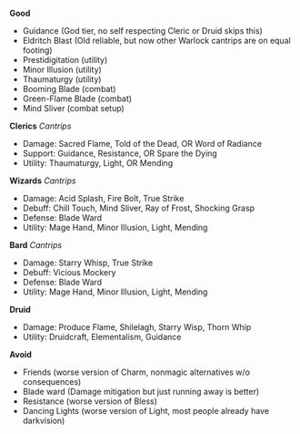 **Good**
- Guidance (God tier, no self respecting Cleric or Druid skips this)
- Eldritch Blast (Old reliable, but now other Warlock cantrips are on equal footing)
- Prestidigitation (utility)
- Minor Illusion (utility)
- Thaumaturgy (utility)
- Booming Blade (combat)
- Green-Flame Blade (combat)
- Mind Sliver (combat setup)

**Clerics**
*Cantrips*
- Damage: Sacred Flame, Told of the Dead, OR Word of Radiance
- Support: Guidance, Resistance, OR Spare the Dying 
- Utility: Thaumaturgy, Light, OR Mending 

**Wizards**
*Cantrips*
- Damage: Acid Splash, Fire Bolt, True Strike
- Debuff: Chill Touch, Mind Sliver, Ray of Frost, Shocking Grasp
- Defense: Blade Ward
- Utility: Mage Hand, Minor Illusion, Light, Mending

**Bard**
*Cantrips*
- Damage: Starry Whisp, True Strike
- Debuff: Vicious Mockery
- Defense: Blade Ward
- Utility: Mage Hand, Minor Illusion, Light, Mending

**Druid**
- Damage: Produce Flame, Shilelagh, Starry Wisp, Thorn Whip
- Utility: Druidcraft, Elementalism, Guidance

**Avoid**
- Friends (worse version of Charm, nonmagic alternatives w/o consequences)
- Blade ward (Damage mitigation but just running away is better)
- Resistance (worse version of Bless)
- Dancing Lights (worse version of Light, most people already have darkvision)